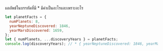ผลลัพธ์ในบรรทัดที่มี \* มีค่าเป็นอะไรและเพราะอะไร

```js
let planetFacts = {
  numPlanets: 8,
  yearNeptuneDiscovered: 1846,
  yearMarsDiscovered: 1659,
};
let { numPlanets, ...discoveryYears } = planetFacts;
console.log(discoveryYears); // * { yearNeptuneDiscovered: 1846, yearMarsDiscovered: 1659}
```
